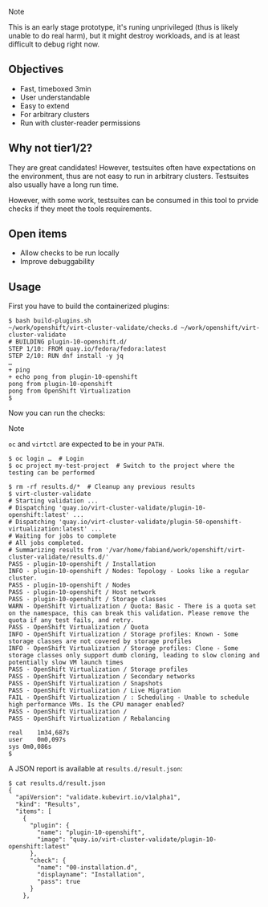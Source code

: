 
> [!NOTE]
> This is an early stage prototype, it's runing unprivileged (thus is likely unable to do real harm),
> but it might destroy workloads, and is at least difficult to debug right now.

## Objectives

* Fast, timeboxed 3min
* User understandable
* Easy to extend
* For arbitrary clusters
* Run with cluster-reader permissions

## Why not tier1/2?

They are great candidates!
However, testsuites often have expectations on the environment, thus are not easy to run in arbitrary clusters.
Testsuites also usually have a long run time.

However, with some work, testsuites can be consumed in this tool to prvide checks if they meet the tools requirements.

## Open items

- Allow checks to be run locally
- Improve debuggability

## Usage

First you have to build the containerized plugins:

```console
$ bash build-plugins.sh
~/work/openshift/virt-cluster-validate/checks.d ~/work/openshift/virt-cluster-validate
# BUILDING plugin-10-openshift.d/
STEP 1/10: FROM quay.io/fedora/fedora:latest
STEP 2/10: RUN dnf install -y jq
…
+ ping
+ echo pong from plugin-10-openshift
pong from plugin-10-openshift
pong from OpenShift Virtualization
$ 
```

Now you can run the checks:

> [!NOTE]
> `oc` and `virtctl` are expected to be in your `PATH`.

```console
$ oc login …  # Login
$ oc project my-test-project  # Switch to the project where the testing can be performed

$ rm -rf results.d/*  # Cleanup any previous results
$ virt-cluster-validate
# Starting validation ...
# Dispatching 'quay.io/virt-cluster-validate/plugin-10-openshift:latest' ...
# Dispatching 'quay.io/virt-cluster-validate/plugin-50-openshift-virtualization:latest' ...
# Waiting for jobs to complete
# All jobs completed.
# Summarizing results from '/var/home/fabiand/work/openshift/virt-cluster-validate/results.d/'
PASS - plugin-10-openshift / Installation
INFO - plugin-10-openshift / Nodes: Topology - Looks like a regular cluster.
PASS - plugin-10-openshift / Nodes
PASS - plugin-10-openshift / Host network
PASS - plugin-10-openshift / Storage classes
WARN - OpenShift Virtualization / Quota: Basic - There is a quota set on the namespace, this can break this validation. Please remove the quota if any test fails, and retry.
PASS - OpenShift Virtualization / Quota
INFO - OpenShift Virtualization / Storage profiles: Known - Some storage classes are not covered by storage profiles
INFO - OpenShift Virtualization / Storage profiles: Clone - Some storage classes only support dumb cloning, leading to slow cloning and potentially slow VM launch times
PASS - OpenShift Virtualization / Storage profiles
PASS - OpenShift Virtualization / Secondary networks
PASS - OpenShift Virtualization / Snapshots
PASS - OpenShift Virtualization / Live Migration
FAIL - OpenShift Virtualization / : Scheduling - Unable to schedule high performance VMs. Is the CPU manager enabled?
PASS - OpenShift Virtualization / 
PASS - OpenShift Virtualization / Rebalancing

real	1m34,687s
user	0m0,097s
sys	0m0,086s
$
```

A JSON report is available at `results.d/result.json`:

```console
$ cat results.d/result.json 
{
  "apiVersion": "validate.kubevirt.io/v1alpha1",
  "kind": "Results",
  "items": [
    {
      "plugin": {
        "name": "plugin-10-openshift",
        "image": "quay.io/virt-cluster-validate/plugin-10-openshift:latest"
      },
      "check": {
        "name": "00-installation.d",
        "displayname": "Installation",
        "pass": true
      }
    },

```
